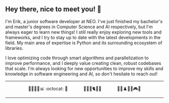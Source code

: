 ## Hey there, nice to meet you! 👋

I'm Erik, a junior software developer at NEO. I've just finished my bachelor's and master's degrees in Computer Science and AI respectively, but I'm always eager to learn new things! I still really enjoy exploring new tools and frameworks, and I try to stay up to date with the latest developments in the field. My main area of expertise is Python and its surrounding ecosystem of libraries.

I love optimizing code through smart algorithms and parallelization to improve performance, and I deeply value creating clean, robust codebases that scale. I'm always looking for new opportunities to improve my skills and knowledge in software engineering and AI, so don't hesitate to reach out!

---

<p align="center">
  👨‍💻🐍🐧📊 :octocat: 🤖
  &emsp;&emsp;&emsp;
  🌳🌊🌷🐈🌈🗻
  &emsp;&emsp;&emsp;
  🧗🏼♟️🎢🏓🎮🎶
</p>

---
